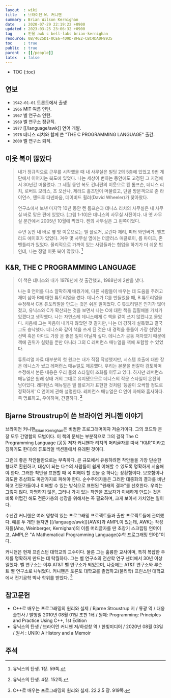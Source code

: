 ```yaml
---
layout  : wiki
title   : 브라이언 W. 커니핸
summary : Brian Wilson Kernighan
date    : 2020-07-29 22:19:22 +0900
updated : 2023-03-25 23:06:32 +0900
tag     : 인물 awk c bell-labs brian-kernighan
resource: 0B/4625D1-0CE6-4D9D-8FE2-CBC4DA0F8935
toc     : true
public  : true
parent  : [[/people]]
latex   : false
---
```

* TOC
{:toc}

## 연보

- `1942-01-01` 토론토에서 출생
- `1966` MIT 여름 인턴.
- `1967` 벨 연구소 인턴.
- `1969` 벨 연구소 정규직.
- `1977` [[/language/awk]] 언어 개발.
- `1978` 데니스 리치와 함께 쓴 "THE C PROGRAMMING LANGUAGE" 출간.
- `2000` 벨 연구소 퇴직.

## 이웃 복이 많았다

> 내가 정규직으로 근무를 시작했을 때 내 사무실은 빌딩 2의 5층에 있었고
9번 계단에서 이어지는 복도에 있었다.
나는 세상이 변하는 동안에도 고정된 그 지점에서 30년간 머물렀다.
그 세월 동안 복도 건너편의 이웃으로 켄 톰프슨, 데니스 리치, 로버트 모리스, 조 오산나, 제라드 홀즈먼이 머물렀고,
단골 방문객으로 존 라이언스, 앤드루 타넨바움, 데이비드 휠러(David Wheeler)가 찾아왔다.
>
> 연구소에서 보낸 마지막 10년 동안 켄 톰프슨과 데니스 리치의 사무실은 내 사무실 바로 맞은 편에 있었다.
[그림 1-10]은 데니스의 사무실 사진이다. 내 옛 사무실 문간에서 2005년 10월에 찍었다. 켄의 사무실은 그 왼쪽이었다.
>
> 수년 동안 내 바로 옆 방 이웃으로는 빌 플로거, 로린다 체리, 피터 와인버거, 앨프리드 에이호가 있었다.
겨우 몇 사무실 옆에는 더글러스 매클로이, 롭 파이크, 존 벤틀리가 있었다.
물리적으로 가까이 있는 사람들과는 협업을 하기가 더 쉬운 법인데, 나는 정말 이웃 복이 많았다.
[^KER-059]

## K&R, THE C PROGRAMMING LANGUAGE

> 이 책은 데니스와 내가 1978년에 첫 출간했고, 1988년에 2판을 냈다.
>
> 나는 B 언어를 다소 얄팍하게 배웠기에, 다른 사람들이 배우는 데 도움을 주려고 재미 삼아 B에 대한 튜토리얼을 썼다.
데니스가 C를 만들었을 때, B 튜토리얼을 수정해서 C용 튜토리얼을 만드는 것은 쉬운 일이었다.
C 튜토리얼은 인기가 많아졌고, 유닉스와 C가 확산되는 것을 보면서 나는 C에 대한 책을 집필해볼 가치가 있겠다고 생각했다.
나는 자연스레 데니스에게 C 책을 같이 쓰지 않겠냐고 물었다.
처음에 그는 마음이 내키지 않았던 것 같지만, 나는 더 강하게 설득했고 결국 그도 승낙했다.
데니스와 같이 책을 쓰게 된 것은 내 경력을 통틀어 가장 현명한 선택 혹은 아마도 가장 운 좋은 일이 아닐까 싶다.
데니스가 공동 저자였기 때문에 책에 권위가 실렸을 뿐만 아니라 그의 C 레퍼런스 매뉴얼을 책에 포함할 수 있었다.
>
> 튜토리얼 자료 대부분의 첫 원고는 내가 직접 작성했지만, 시스템 호출에 대한 장은 데니스가 썼고 레퍼런스 매뉴얼도 제공했다.
우리는 본문을 번갈아 검토하며 수정해서 본문 내용은 우리 둘의 스타일이 조화를 이루고 있다.
하지만 레퍼런스 매뉴얼은 원래 상태 거의 그대로 유지됐으므로 데니스의 작문 스타일이 온전히 남아있다.
레퍼런스 매뉴얼은 빌 플로거가 표현한 것처럼 '등골이 오싹할 정도로 정확하게' C 언어에 관해 설명한다.
레퍼런스 매뉴얼은 C 언어 자체와 흡사하다. 즉 명료하고, 우아하며, 간결하다.
[^KER-152]

## Bjarne Stroustrup이 쓴 브라이언 커니핸 이야기

>
브라이언 커니핸<sub>Brian Kernighan</sub>은 비범한 프로그래머이자 저술가이다.
그의 코드와 문장 모두 간명함의 모범이다.
이 책의 문체는 부분적으로 그의 걸작 The C Programming Language (공동 저자 커니핸과 리치의 머리글자를 따서 "K&R"이라고 칭하기도 한다)의 튜토리얼 섹션들에서 유래된 것이다.
>
그런데 좋은 착안들만으로는 부족하다.
큰 규모에서 유용하려면 착안들을 가장 단순한 형태로 환원하고, 대상이 되는 다수의 사람들이 쉽게 이해할 수 있도록 명확하게 서술해야 한다.
그러한 착안을 표현할 때 꼭 피해야 할 것들 중 하나는 장황함이다.
모호함이나 과도한 추상화도 마찬가지로 피해야 한다.
순수주의자들은 그러한 대중화의 결과를 비난하고 전문가들이나 이해할 수 있는 방식으로 표현된 "원래의 결과"를 선호한다.
우리는 그렇지 않다.
자명하지 않은, 그러나 가치 있는 착안을 초보자가 이해하게 만드는 것은 비록 어렵긴 해도 전문가층의 성장을 위해서는 꼭 필요하며, 크게 보아서 가치있는 일이다.
>
수년간 커니핸은 여러 영향력 있는 프로그래밍 프로젝트들과 출판 프로젝트들에 관여했다.
예를 두 개만 들자면 [[/language/awk]]{AWK}과 AMPL이 있는데, AWK는 작성자들(Aho, Weinberger, Kernighan)의 이름 머리글자를 딴 초창기 스크립팅 언어이고, AMPL은 "A Mathematical Programming Language(수학 프로그래밍 언어)"이다.
>
커니핸은 현재 프린스턴 대학교의 교수이다.
물론 그는 훌륭한 교사이며, 특히 복잡한 주제를 명확하게 만드는 데 탁월하다.
그는 벨 연구소의 전산학 연구 센터에서 30년 이상 일했다.
벨 연구소는 이후 AT&T 벨 연구소가 되었으며, 나중에는 AT&T 연구소와 루슨트 벨 연구소로 나뉘었다.
커니헨은 토론토 대학교를 졸업하고(물리학) 프린스턴 대학교에서 전기공학 박사 학위를 받았다.
[^cpp-919]

## 참고문헌

- C++로 배우는 프로그래밍의 원리와 실제 / Bjarne Stroustrup 저 / 류광 역 / 대웅출판사 / 발행일 2010년 08월 01일 초판 1쇄 / 원제: Programming: Principles and Practice Using C++, 1st Edition
- 유닉스의 탄생 / 브라이언 커니핸 저/하성창 역 / 한빛미디어 / 2020년 08월 03일 / 원서 : UNIX: A History and a Memoir

## 주석

[^KER-059]: 유닉스의 탄생. 1장. 59쪽.
[^KER-152]: 유닉스의 탄생. 4장. 152쪽.
[^cpp-919]: C++로 배우는 프로그래밍의 원리와 실제. 22.2.5 장. 919쪽.

